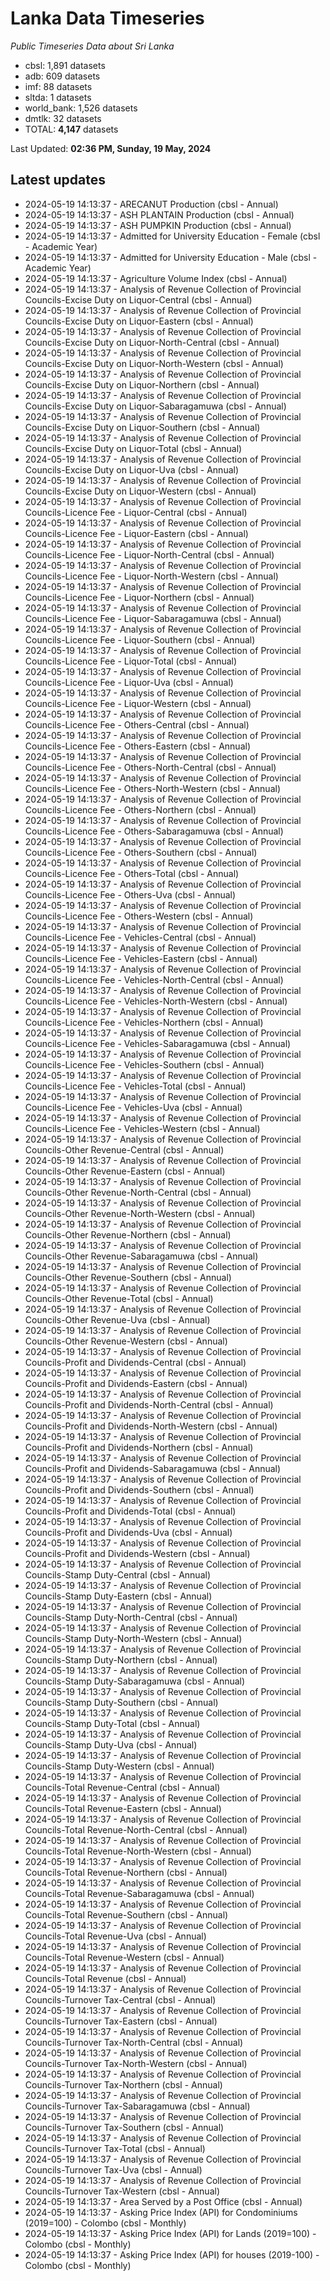 # Lanka Data Timeseries
*Public Timeseries Data about Sri Lanka*

* cbsl: 1,891 datasets
* adb: 609 datasets
* imf: 88 datasets
* sltda: 1 datasets
* world_bank: 1,526 datasets
* dmtlk: 32 datasets
* TOTAL: **4,147** datasets

Last Updated: **02:36 PM, Sunday, 19 May, 2024**

## Latest updates

* 2024-05-19 14:13:37 - ARECANUT Production (cbsl - Annual)
* 2024-05-19 14:13:37 - ASH PLANTAIN Production (cbsl - Annual)
* 2024-05-19 14:13:37 - ASH PUMPKIN Production (cbsl - Annual)
* 2024-05-19 14:13:37 - Admitted for University Education - Female (cbsl - Academic Year)
* 2024-05-19 14:13:37 - Admitted for University Education - Male (cbsl - Academic Year)
* 2024-05-19 14:13:37 - Agriculture Volume Index (cbsl - Annual)
* 2024-05-19 14:13:37 - Analysis of Revenue Collection of Provincial Councils-Excise Duty on Liquor-Central (cbsl - Annual)
* 2024-05-19 14:13:37 - Analysis of Revenue Collection of Provincial Councils-Excise Duty on Liquor-Eastern (cbsl - Annual)
* 2024-05-19 14:13:37 - Analysis of Revenue Collection of Provincial Councils-Excise Duty on Liquor-North-Central (cbsl - Annual)
* 2024-05-19 14:13:37 - Analysis of Revenue Collection of Provincial Councils-Excise Duty on Liquor-North-Western (cbsl - Annual)
* 2024-05-19 14:13:37 - Analysis of Revenue Collection of Provincial Councils-Excise Duty on Liquor-Northern (cbsl - Annual)
* 2024-05-19 14:13:37 - Analysis of Revenue Collection of Provincial Councils-Excise Duty on Liquor-Sabaragamuwa (cbsl - Annual)
* 2024-05-19 14:13:37 - Analysis of Revenue Collection of Provincial Councils-Excise Duty on Liquor-Southern (cbsl - Annual)
* 2024-05-19 14:13:37 - Analysis of Revenue Collection of Provincial Councils-Excise Duty on Liquor-Total (cbsl - Annual)
* 2024-05-19 14:13:37 - Analysis of Revenue Collection of Provincial Councils-Excise Duty on Liquor-Uva (cbsl - Annual)
* 2024-05-19 14:13:37 - Analysis of Revenue Collection of Provincial Councils-Excise Duty on Liquor-Western (cbsl - Annual)
* 2024-05-19 14:13:37 - Analysis of Revenue Collection of Provincial Councils-Licence Fee - Liquor-Central (cbsl - Annual)
* 2024-05-19 14:13:37 - Analysis of Revenue Collection of Provincial Councils-Licence Fee - Liquor-Eastern (cbsl - Annual)
* 2024-05-19 14:13:37 - Analysis of Revenue Collection of Provincial Councils-Licence Fee - Liquor-North-Central (cbsl - Annual)
* 2024-05-19 14:13:37 - Analysis of Revenue Collection of Provincial Councils-Licence Fee - Liquor-North-Western (cbsl - Annual)
* 2024-05-19 14:13:37 - Analysis of Revenue Collection of Provincial Councils-Licence Fee - Liquor-Northern (cbsl - Annual)
* 2024-05-19 14:13:37 - Analysis of Revenue Collection of Provincial Councils-Licence Fee - Liquor-Sabaragamuwa (cbsl - Annual)
* 2024-05-19 14:13:37 - Analysis of Revenue Collection of Provincial Councils-Licence Fee - Liquor-Southern (cbsl - Annual)
* 2024-05-19 14:13:37 - Analysis of Revenue Collection of Provincial Councils-Licence Fee - Liquor-Total (cbsl - Annual)
* 2024-05-19 14:13:37 - Analysis of Revenue Collection of Provincial Councils-Licence Fee - Liquor-Uva (cbsl - Annual)
* 2024-05-19 14:13:37 - Analysis of Revenue Collection of Provincial Councils-Licence Fee - Liquor-Western (cbsl - Annual)
* 2024-05-19 14:13:37 - Analysis of Revenue Collection of Provincial Councils-Licence Fee - Others-Central (cbsl - Annual)
* 2024-05-19 14:13:37 - Analysis of Revenue Collection of Provincial Councils-Licence Fee - Others-Eastern (cbsl - Annual)
* 2024-05-19 14:13:37 - Analysis of Revenue Collection of Provincial Councils-Licence Fee - Others-North-Central (cbsl - Annual)
* 2024-05-19 14:13:37 - Analysis of Revenue Collection of Provincial Councils-Licence Fee - Others-North-Western (cbsl - Annual)
* 2024-05-19 14:13:37 - Analysis of Revenue Collection of Provincial Councils-Licence Fee - Others-Northern (cbsl - Annual)
* 2024-05-19 14:13:37 - Analysis of Revenue Collection of Provincial Councils-Licence Fee - Others-Sabaragamuwa (cbsl - Annual)
* 2024-05-19 14:13:37 - Analysis of Revenue Collection of Provincial Councils-Licence Fee - Others-Southern (cbsl - Annual)
* 2024-05-19 14:13:37 - Analysis of Revenue Collection of Provincial Councils-Licence Fee - Others-Total (cbsl - Annual)
* 2024-05-19 14:13:37 - Analysis of Revenue Collection of Provincial Councils-Licence Fee - Others-Uva (cbsl - Annual)
* 2024-05-19 14:13:37 - Analysis of Revenue Collection of Provincial Councils-Licence Fee - Others-Western (cbsl - Annual)
* 2024-05-19 14:13:37 - Analysis of Revenue Collection of Provincial Councils-Licence Fee - Vehicles-Central (cbsl - Annual)
* 2024-05-19 14:13:37 - Analysis of Revenue Collection of Provincial Councils-Licence Fee - Vehicles-Eastern (cbsl - Annual)
* 2024-05-19 14:13:37 - Analysis of Revenue Collection of Provincial Councils-Licence Fee - Vehicles-North-Central (cbsl - Annual)
* 2024-05-19 14:13:37 - Analysis of Revenue Collection of Provincial Councils-Licence Fee - Vehicles-North-Western (cbsl - Annual)
* 2024-05-19 14:13:37 - Analysis of Revenue Collection of Provincial Councils-Licence Fee - Vehicles-Northern (cbsl - Annual)
* 2024-05-19 14:13:37 - Analysis of Revenue Collection of Provincial Councils-Licence Fee - Vehicles-Sabaragamuwa (cbsl - Annual)
* 2024-05-19 14:13:37 - Analysis of Revenue Collection of Provincial Councils-Licence Fee - Vehicles-Southern (cbsl - Annual)
* 2024-05-19 14:13:37 - Analysis of Revenue Collection of Provincial Councils-Licence Fee - Vehicles-Total (cbsl - Annual)
* 2024-05-19 14:13:37 - Analysis of Revenue Collection of Provincial Councils-Licence Fee - Vehicles-Uva (cbsl - Annual)
* 2024-05-19 14:13:37 - Analysis of Revenue Collection of Provincial Councils-Licence Fee - Vehicles-Western (cbsl - Annual)
* 2024-05-19 14:13:37 - Analysis of Revenue Collection of Provincial Councils-Other Revenue-Central (cbsl - Annual)
* 2024-05-19 14:13:37 - Analysis of Revenue Collection of Provincial Councils-Other Revenue-Eastern (cbsl - Annual)
* 2024-05-19 14:13:37 - Analysis of Revenue Collection of Provincial Councils-Other Revenue-North-Central (cbsl - Annual)
* 2024-05-19 14:13:37 - Analysis of Revenue Collection of Provincial Councils-Other Revenue-North-Western (cbsl - Annual)
* 2024-05-19 14:13:37 - Analysis of Revenue Collection of Provincial Councils-Other Revenue-Northern (cbsl - Annual)
* 2024-05-19 14:13:37 - Analysis of Revenue Collection of Provincial Councils-Other Revenue-Sabaragamuwa (cbsl - Annual)
* 2024-05-19 14:13:37 - Analysis of Revenue Collection of Provincial Councils-Other Revenue-Southern (cbsl - Annual)
* 2024-05-19 14:13:37 - Analysis of Revenue Collection of Provincial Councils-Other Revenue-Total (cbsl - Annual)
* 2024-05-19 14:13:37 - Analysis of Revenue Collection of Provincial Councils-Other Revenue-Uva (cbsl - Annual)
* 2024-05-19 14:13:37 - Analysis of Revenue Collection of Provincial Councils-Other Revenue-Western (cbsl - Annual)
* 2024-05-19 14:13:37 - Analysis of Revenue Collection of Provincial Councils-Profit and Dividends-Central (cbsl - Annual)
* 2024-05-19 14:13:37 - Analysis of Revenue Collection of Provincial Councils-Profit and Dividends-Eastern (cbsl - Annual)
* 2024-05-19 14:13:37 - Analysis of Revenue Collection of Provincial Councils-Profit and Dividends-North-Central (cbsl - Annual)
* 2024-05-19 14:13:37 - Analysis of Revenue Collection of Provincial Councils-Profit and Dividends-North-Western (cbsl - Annual)
* 2024-05-19 14:13:37 - Analysis of Revenue Collection of Provincial Councils-Profit and Dividends-Northern (cbsl - Annual)
* 2024-05-19 14:13:37 - Analysis of Revenue Collection of Provincial Councils-Profit and Dividends-Sabaragamuwa (cbsl - Annual)
* 2024-05-19 14:13:37 - Analysis of Revenue Collection of Provincial Councils-Profit and Dividends-Southern (cbsl - Annual)
* 2024-05-19 14:13:37 - Analysis of Revenue Collection of Provincial Councils-Profit and Dividends-Total (cbsl - Annual)
* 2024-05-19 14:13:37 - Analysis of Revenue Collection of Provincial Councils-Profit and Dividends-Uva (cbsl - Annual)
* 2024-05-19 14:13:37 - Analysis of Revenue Collection of Provincial Councils-Profit and Dividends-Western (cbsl - Annual)
* 2024-05-19 14:13:37 - Analysis of Revenue Collection of Provincial Councils-Stamp Duty-Central (cbsl - Annual)
* 2024-05-19 14:13:37 - Analysis of Revenue Collection of Provincial Councils-Stamp Duty-Eastern (cbsl - Annual)
* 2024-05-19 14:13:37 - Analysis of Revenue Collection of Provincial Councils-Stamp Duty-North-Central (cbsl - Annual)
* 2024-05-19 14:13:37 - Analysis of Revenue Collection of Provincial Councils-Stamp Duty-North-Western (cbsl - Annual)
* 2024-05-19 14:13:37 - Analysis of Revenue Collection of Provincial Councils-Stamp Duty-Northern (cbsl - Annual)
* 2024-05-19 14:13:37 - Analysis of Revenue Collection of Provincial Councils-Stamp Duty-Sabaragamuwa (cbsl - Annual)
* 2024-05-19 14:13:37 - Analysis of Revenue Collection of Provincial Councils-Stamp Duty-Southern (cbsl - Annual)
* 2024-05-19 14:13:37 - Analysis of Revenue Collection of Provincial Councils-Stamp Duty-Total (cbsl - Annual)
* 2024-05-19 14:13:37 - Analysis of Revenue Collection of Provincial Councils-Stamp Duty-Uva (cbsl - Annual)
* 2024-05-19 14:13:37 - Analysis of Revenue Collection of Provincial Councils-Stamp Duty-Western (cbsl - Annual)
* 2024-05-19 14:13:37 - Analysis of Revenue Collection of Provincial Councils-Total Revenue-Central (cbsl - Annual)
* 2024-05-19 14:13:37 - Analysis of Revenue Collection of Provincial Councils-Total Revenue-Eastern (cbsl - Annual)
* 2024-05-19 14:13:37 - Analysis of Revenue Collection of Provincial Councils-Total Revenue-North-Central (cbsl - Annual)
* 2024-05-19 14:13:37 - Analysis of Revenue Collection of Provincial Councils-Total Revenue-North-Western (cbsl - Annual)
* 2024-05-19 14:13:37 - Analysis of Revenue Collection of Provincial Councils-Total Revenue-Northern (cbsl - Annual)
* 2024-05-19 14:13:37 - Analysis of Revenue Collection of Provincial Councils-Total Revenue-Sabaragamuwa (cbsl - Annual)
* 2024-05-19 14:13:37 - Analysis of Revenue Collection of Provincial Councils-Total Revenue-Southern (cbsl - Annual)
* 2024-05-19 14:13:37 - Analysis of Revenue Collection of Provincial Councils-Total Revenue-Uva (cbsl - Annual)
* 2024-05-19 14:13:37 - Analysis of Revenue Collection of Provincial Councils-Total Revenue-Western (cbsl - Annual)
* 2024-05-19 14:13:37 - Analysis of Revenue Collection of Provincial Councils-Total Revenue (cbsl - Annual)
* 2024-05-19 14:13:37 - Analysis of Revenue Collection of Provincial Councils-Turnover Tax-Central (cbsl - Annual)
* 2024-05-19 14:13:37 - Analysis of Revenue Collection of Provincial Councils-Turnover Tax-Eastern (cbsl - Annual)
* 2024-05-19 14:13:37 - Analysis of Revenue Collection of Provincial Councils-Turnover Tax-North-Central (cbsl - Annual)
* 2024-05-19 14:13:37 - Analysis of Revenue Collection of Provincial Councils-Turnover Tax-North-Western (cbsl - Annual)
* 2024-05-19 14:13:37 - Analysis of Revenue Collection of Provincial Councils-Turnover Tax-Northern (cbsl - Annual)
* 2024-05-19 14:13:37 - Analysis of Revenue Collection of Provincial Councils-Turnover Tax-Sabaragamuwa (cbsl - Annual)
* 2024-05-19 14:13:37 - Analysis of Revenue Collection of Provincial Councils-Turnover Tax-Southern (cbsl - Annual)
* 2024-05-19 14:13:37 - Analysis of Revenue Collection of Provincial Councils-Turnover Tax-Total (cbsl - Annual)
* 2024-05-19 14:13:37 - Analysis of Revenue Collection of Provincial Councils-Turnover Tax-Uva (cbsl - Annual)
* 2024-05-19 14:13:37 - Analysis of Revenue Collection of Provincial Councils-Turnover Tax-Western (cbsl - Annual)
* 2024-05-19 14:13:37 - Area Served by a Post Office (cbsl - Annual)
* 2024-05-19 14:13:37 - Asking Price Index (API) for Condominiums (2019=100) - Colombo (cbsl - Monthly)
* 2024-05-19 14:13:37 - Asking Price Index (API) for Lands (2019=100) - Colombo (cbsl - Monthly)
* 2024-05-19 14:13:37 - Asking Price Index (API) for houses (2019-100) - Colombo (cbsl - Monthly)